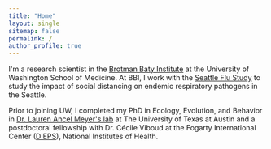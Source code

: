 ```yaml
---
title: "Home"
layout: single
sitemap: false
permalink: /
author_profile: true
---
```


I'm a research scientist in the [Brotman Baty Institute](https://brotmanbaty.org/) at the University of Washington School of Medicine. At BBI, I work with the [Seattle Flu Study](https://seattleflu.org/) to study the impact of social distancing on endemic respiratory pathogens in the Seattle.

Prior to joining UW, I completed my PhD in Ecology, Evolution, and Behavior in [Dr. Lauren Ancel Meyer's lab](http://www.bio.utexas.edu/research/meyers/) at The University of Texas at Austin and a postdoctoral fellowship with Dr. Cécile Viboud at the Fogarty International Center ([DIEPS](https://www.fic.nih.gov/About/Staff/Pages/epidemiology-population.aspx)), National Institutes of Health.